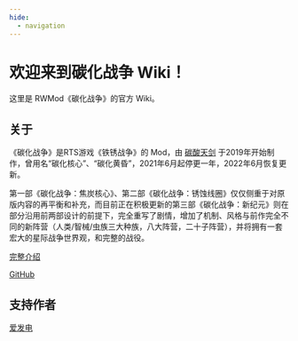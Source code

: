 ```yaml
---
hide:
  - navigation
---
```


# 欢迎来到碳化战争 Wiki！
这里是 RWMod《碳化战争》的官方 Wiki。

## 关于
《碳化战争》是RTS游戏《铁锈战争》的 Mod，由 [碳酸天剑](https://github.com/Tianscar) 于2019年开始制作，曾用名“碳化核心”、“碳化黄昏”，2021年6月起停更一年，2022年6月恢复更新。

第一部《碳化战争：焦炭核心》、第二部《碳化战争：锈蚀线圈》仅仅侧重于对原版内容的再平衡和补充，而目前正在积极更新的第三部《碳化战争：新纪元》则在部分沿用前两部设计的前提下，完全重写了剧情，增加了机制、风格与前作完全不同的新阵营（人类/智械/虫族三大种族，八大阵营，二十子阵营），并将拥有一套宏大的星际战争世界观，和完整的战役。

[完整介绍](https://carbonizedwf.tianscar.com/about)

[GitHub](https://github.com/AnsdoShip/carbonized-warfare-rwmod)

## 支持作者
[爱发电](https://afdian.net/a/tianscar)

